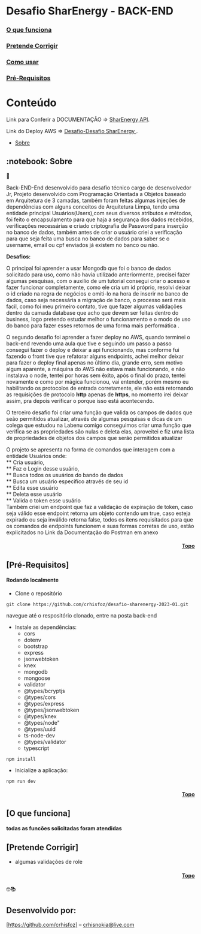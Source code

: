 # Desafio SharEnergy - BACK-END

### [O que funciona](#funciona)

### [Pretende Corrigir](#pretende)

### [Como usar](#como-usar)

### [Pré-Requisitos](#pre-requisitos)

<h1 id="topo">Conteúdo</h1>

<p>Link para Conferir a DOCUMENTAÇÃO => <a href=https://documenter.getpostman.com/view/19720614/2s8ZDR7kHP" target="_blank">SharEnergy API</a>.</p>
<p>Link do Deploy AWS => <a href="http://ec2-54-164-12-137.compute-1.amazonaws.com:3003/users" target="_blank">Desafio-Desafio SharEnergy </a>.</p>

   * [Sobre](#sobre)   
  <h2 id="sobre">:notebook: Sobre </h2> 
  💬 <p>Back-END-End desenvolvido para desafio técnico cargo de desenvolvedor Jr, Projeto desenvolvido com Programação Orientada a Objetos baseado em Arquitetura de 3 camadas, também foram feitas algumas injeções de dependências com alguns conceitos de Arquitetura Limpa, tendo uma entidade principal Usuários(Users),com seus diversos atributos e métodos, foi feito o encapsulamento para que haja a segurança dos dados recebidos, verificações necessárias e criado criptografia de Password para inserção no banco de dados, também antes de criar o usuário criei a verificação para que seja feita uma busca no banco de dados para saber se o username, email ou cpf enviados já existem no banco ou não.</p>
  <p><strong>Desafios:</strong></p><p>O principal foi aprender a usar Mongodb que foi o banco de dados solicitado para uso, como não havia utilizado anteriormente, precisei fazer algumas pesquisas, com o auxilio de um tutorial consegui criar o acesso e fazer funcionar completamente, como ele cria um id próprio, resolvi deixar o id criado na regra de negócios e omiti-lo na hora de inserir no banco de dados, caso seja necessária a migração de banco, o processo será mais facil, como foi meu primeiro contato, tive que fazer algumas validações dentro da camada database que acho que devem ser feitas dentro do business, logo pretendo estudar melhor o funcionamento e o modo de uso do banco para fazer esses retornos de uma forma mais performática .</p>
  <p> O segundo desafio foi aprender a fazer deploy no AWS, quando terminei o back-end revendo uma aula que tive e seguindo um passo a passo consegui fazer o deploy e deixar a api funcionando, mas conforme fui fazendo o front tive que refatorar alguns endpoints, achei melhor deixar para fazer o deploy final apenas no último dia, grande erro, sem motivo algum aparente, a máquina do AWS não estava mais funcionando, e não instalava o node, tentei por horas sem êxito, após o final do prazo, tentei novamente e como por mágica funcionou, vai entender, porém mesmo eu habilitando os protocolos de entrada corretamente, ele não está retornando as requisições de protocolo <strong>http</strong> apenas de <strong>https</strong>, no momento irei deixar assim, pra depois verificar o porque isso está acontecendo. </p>
  <p> O terceiro desafio foi criar uma função que valida os campos de dados que seão permitidos atualizar, através de algumas pesquisas e dicas de um colega que estudou na Labenu comigo conseguimos criar uma função que verifica se as propriedades são nulas e deleta elas, aproveitei e fiz uma lista de propriedades de objetos dos campos que serão permitidos atualizar</p>
    O projeto se apresenta na forma de comandos que interagem com a entidade Usuários onde: <br/>
   ** Cria usuário,<br/>
   ** Faz o Login desse usuário,<br/>
   ** Busca todos os usuários do bando de dados<br/>
   ** Busca um usuário especifíco através de seu id</br>
   ** Edita esse usuário<br/>
   ** Deleta esse usuário<br/>
   ** Valida o token esse usuário<br/>
 Também criei um endpoint que faz a validação de expiração de token, caso seja válido esse endpoint retorna um objeto contendo um true, caso esteja expirado ou seja inválido retorna false, todos os itens requisitados para que os comandos de endpoints funcionem e suas formas corretas de uso, estão explicitados no Link da Documentação do Postman em anexo
  
  <h4 align="right"><a href="#topo">Topo</a></h4> 
  

  <h2 id="pre-requisitos">[Pré-Requisitos] </h2>
  
  #### Rodando localmente

* Clone o repositório

`git clone https://github.com/crhisfoz/desafio-sharenergy-2023-01.git`

 navegue até o respositório clonado, entre na posta back-end

* Instale as dependências: 
  * cors
  * dotenv
  * bootstrap 
  * express
  * jsonwebtoken
  * knex
  * mongodb
  * mongoose
  * validator
  * @types/bcryptjs
  * @types/cors
  * @types/express
  * @types/jsonwebtoken
  * @types/knex
  * @types/node"
  * @types/uuid
  * ts-node-dev
  * @types/validator
  * typescript

`npm install`

* Inicialize a aplicação:

`npm run dev `

<h4 align="right"><a href="#topo">Topo</a></h4>

 ## <h2 id= "funciona">[O que funciona]</h2>
 
 <h4> todas as funcões solicitadas foram atendidas </h4>
 
 <h2 id="pretende"> [Pretende Corrigir]</h2>
 
- algumas validações de role

<h4 align="right"><a href="#topo">Topo</a></h4>

🤓📚

## Desenvolvido por: 

[https://github.com/crhisfoz] – crhisnokia@live.com
